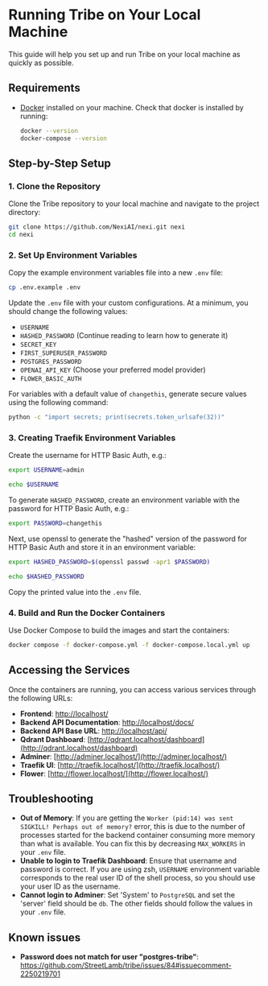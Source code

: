 # Running Tribe on Your Local Machine

This guide will help you set up and run Tribe on your local machine as quickly as possible.

## Requirements

- [Docker](https://docs.docker.com/desktop/) installed on your machine. Check that docker is installed by running:

  ```bash
  docker --version
  docker-compose --version
  ```

## Step-by-Step Setup

### 1. Clone the Repository

Clone the Tribe repository to your local machine and navigate to the project directory:
```bash
git clone https://github.com/NexiAI/nexi.git nexi
cd nexi
```

### 2. Set Up Environment Variables

Copy the example environment variables file into a new `.env` file:
```bash
cp .env.example .env
```

Update the `.env` file with your custom configurations. At a minimum, you should change the following values:
- `USERNAME`
- `HASHED_PASSWORD` (Continue reading to learn how to generate it)
- `SECRET_KEY`
- `FIRST_SUPERUSER_PASSWORD`
- `POSTGRES_PASSWORD`
- `OPENAI_API_KEY` (Choose your preferred model provider)
- `FLOWER_BASIC_AUTH`

For variables with a default value of `changethis`, generate secure values using the following command:
```bash
python -c "import secrets; print(secrets.token_urlsafe(32))"
```

### 3. Creating Traefik Environment Variables

Create the username for HTTP Basic Auth, e.g.:
```bash
export USERNAME=admin

echo $USERNAME
```

To generate `HASHED_PASSWORD`, create an environment variable with the password for HTTP Basic Auth, e.g.:
```bash
export PASSWORD=changethis
```

Next, use openssl to generate the "hashed" version of the password for HTTP Basic Auth and store it in an environment variable:
```bash
export HASHED_PASSWORD=$(openssl passwd -apr1 $PASSWORD)

echo $HASHED_PASSWORD
```

Copy the printed value into the `.env` file.

### 4. Build and Run the Docker Containers

Use Docker Compose to build the images and start the containers:
```bash
docker compose -f docker-compose.yml -f docker-compose.local.yml up
```

## Accessing the Services

Once the containers are running, you can access various services through the following URLs:

- **Frontend**: [http://localhost/](http://localhost/)
- **Backend API Documentation**: [http://localhost/docs/](http://localhost/docs/)
- **Backend API Base URL**: [http://localhost/api/](http://localhost/api/)
- **Qdrant Dashboard**: [http://qdrant.localhost/dashboard](http://qdrant.localhost/dashboard)
- **Adminer**: [http://adminer.localhost/](http://adminer.localhost/)
- **Traefik UI**: [http://traefik.localhost/](http://traefik.localhost/)
- **Flower**: [http://flower.localhost/](http://flower.localhost/)

## Troubleshooting
- **Out of Memory**: If you are getting the `Worker (pid:14) was sent SIGKILL! Perhaps out of memory?` error, this is due to the number of processes started for the backend container consuming more memory than what is available. You can fix this by decreasing `MAX_WORKERS` in your `.env` file.
- **Unable to login to Traefik Dashboard**: Ensure that username and password is correct. If you are using zsh, `USERNAME` environment variable corresponds to the real user ID of the shell process, so you should use your user ID as the username.
- **Cannot login to Adminer**: Set 'System' to `PostgreSQL` and set the 'server' field should be `db`. The other fields should follow the values in your `.env` file.

## Known issues
- **Password does not match for user "postgres-tribe"**: https://github.com/StreetLamb/tribe/issues/84#issuecomment-2250219701
